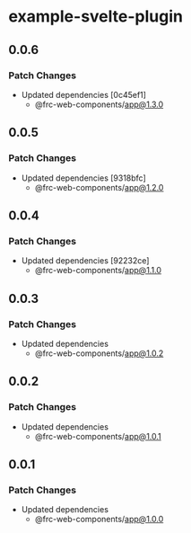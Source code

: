 # example-svelte-plugin

## 0.0.6

### Patch Changes

- Updated dependencies [0c45ef1]
  - @frc-web-components/app@1.3.0

## 0.0.5

### Patch Changes

- Updated dependencies [9318bfc]
  - @frc-web-components/app@1.2.0

## 0.0.4

### Patch Changes

- Updated dependencies [92232ce]
  - @frc-web-components/app@1.1.0

## 0.0.3

### Patch Changes

- Updated dependencies
  - @frc-web-components/app@1.0.2

## 0.0.2

### Patch Changes

- Updated dependencies
  - @frc-web-components/app@1.0.1

## 0.0.1

### Patch Changes

- Updated dependencies
  - @frc-web-components/app@1.0.0
